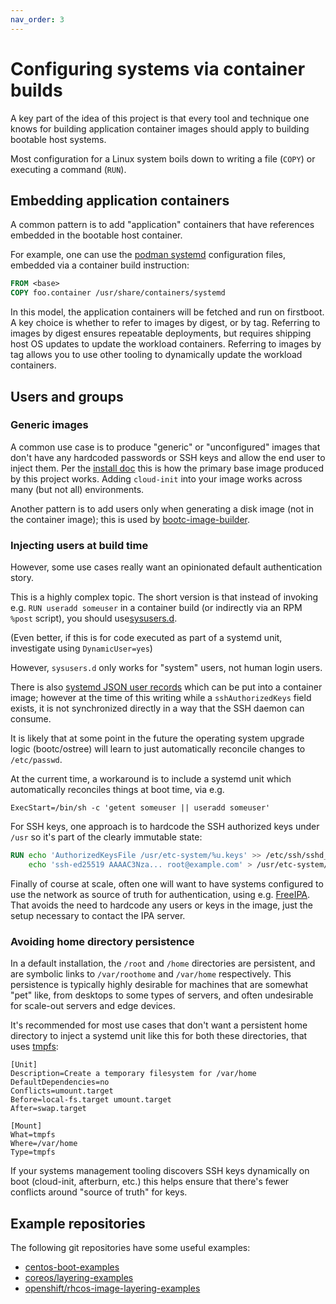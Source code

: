 ```yaml
---
nav_order: 3
---
```


# Configuring systems via container builds

A key part of the idea of this project is that every tool and technique
one knows for building application container images should apply
to building bootable host systems.

Most configuration for a Linux system boils down to writing a file (`COPY`)
or executing a command (`RUN`).

## Embedding application containers

A common pattern is to add "application" containers that have references
embedded in the bootable host container.

For example, one can use the [podman systemd](https://docs.podman.io/en/latest/markdown/podman-systemd.unit.5.html)
configuration files, embedded via a container build instruction:

```dockerfile
FROM <base>
COPY foo.container /usr/share/containers/systemd
```

In this model, the application containers will be fetched and run on firstboot.
A key choice is whether to refer to images by digest, or by tag.  Referring
to images by digest ensures repeatable deployments, but requires shipping
host OS updates to update the workload containers.  Referring to images
by tag allows you to use other tooling to dynamically update the workload
containers.

## Users and groups

### Generic images

A common use case is to produce "generic" or "unconfigured" images that
don't have any hardcoded passwords or SSH keys and allow the end user to
inject them.  Per the [install doc](install.md) this is how the primary base
image produced by this project works.  Adding `cloud-init` into your image
works across many (but not all) environments.

Another pattern is to add users only when generating a disk image (not
in the container image); this is used by [bootc-image-builder](https://github.com/osbuild/bootc-image-builder).

### Injecting users at build time

However, some use cases really want an opinionated default authentication
story.

This is a highly complex topic.  The short version is that instead of invoking
e.g. `RUN useradd someuser` in a container build (or indirectly via an RPM
`%post` script), you should use[sysusers.d](https://www.freedesktop.org/software/systemd/man/latest/sysusers.d.html#).

(Even better, if this is for code executed as part of a systemd unit, investigate
 using `DynamicUser=yes`)

However, `sysusers.d` only works for "system" users, not human login users.

There is also [systemd JSON user records](https://systemd.io/USER_RECORD/)
which can be put into a container image; however at the time of this
writing while a `sshAuthorizedKeys` field exists, it is not synchronized
directly in a way that the SSH daemon can consume.

It is likely that at some point in the future the operating system upgrade logic
(bootc/ostree) will learn to just automatically reconcile changes to `/etc/passwd`.

At the current time, a workaround is to include a systemd unit which automatically
reconciles things at boot time, via e.g.

```text
ExecStart=/bin/sh -c 'getent someuser || useradd someuser'
```

For SSH keys, one approach is to hardcode the SSH authorized keys under `/usr`
so it's part of the clearly immutable state:

```dockerfile
RUN echo 'AuthorizedKeysFile /usr/etc-system/%u.keys' >> /etc/ssh/sshd_config.d/30-auth-system.conf && \
    echo 'ssh-ed25519 AAAAC3Nza... root@example.com' > /usr/etc-system/root.keys && chmod 0600 /usr/etc-system/root.keys
```

Finally of course at scale, often one will want to have systems configured
to use the network as source of truth for authentication, using e.g. [FreeIPA](https://www.freeipa.org/).
That avoids the need to hardcode any users or keys in the image, just the
setup necessary to contact the IPA server.

### Avoiding home directory persistence

In a default installation, the `/root` and `/home` directories are persistent,
and are symbolic links to `/var/roothome` and `/var/home` respectively. This
persistence is typically highly desirable for machines that are somewhat "pet"
like, from desktops to some types of servers, and often undesirable for
scale-out servers and edge devices.

It's recommended for most use cases that don't want a persistent home
directory to inject a systemd unit like this for both these directories,
that uses [tmpfs](https://www.kernel.org/doc/html/latest/filesystems/tmpfs.html):

```systemd
[Unit]
Description=Create a temporary filesystem for /var/home
DefaultDependencies=no
Conflicts=umount.target
Before=local-fs.target umount.target
After=swap.target

[Mount]
What=tmpfs
Where=/var/home
Type=tmpfs
```

If your systems management tooling discovers SSH keys dynamically
on boot (cloud-init, afterburn, etc.) this helps ensure that there's fewer
conflicts around "source of truth" for keys.

## Example repositories

The following git repositories have some useful examples:

- [centos-boot-examples](https://gitlab.com/CentOS/cloud/centos-boot-examples)
- [coreos/layering-examples](https://github.com/coreos/layering-examples)
- [openshift/rhcos-image-layering-examples](https://github.com/openshift/rhcos-image-layering-examples/)
